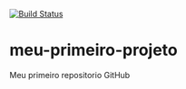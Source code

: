 [![Build Status](https://travis-ci.org/sandronitbr/meu-primeiro-projeto.svg?branch=master)](https://travis-ci.org/sandronitbr/meu-primeiro-projeto)
# meu-primeiro-projeto
Meu primeiro repositorio GitHub
